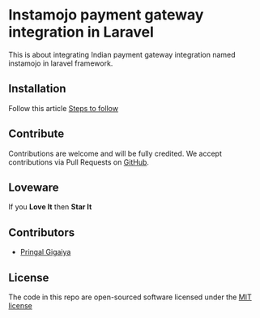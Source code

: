 # Instamojo payment gateway integration in Laravel

 This is about integrating Indian payment gateway integration named instamojo in laravel framework.

**Installation**
-

Follow this article <a href="https://codescompanion.com">Steps to follow</a>


**Contribute**
-

Contributions are welcome and will be fully credited. We accept contributions via Pull Requests on [GitHub](https://github.com/pringal/Laravel-Dynamic-Quiz-Customizable-Basic-Demo).

**Loveware**
-

If you **Love It** then **Star It**

**Contributors**
-

* [Pringal Gigaiya](https://github.com/pringal)

**License**
-

The code in this repo are open-sourced software licensed under the [MIT license](http://opensource.org/licenses/MIT)
